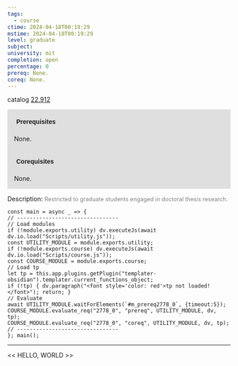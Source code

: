 ```yaml
---
tags:
  - course
ctime: 2024-04-18T00:19:29
mstime: 2024-04-18T00:19:29
level: graduate
subject: 
university: mit
completion: open
percentage: 0
prereq: None.
coreq: None.
---
```


catalog [22.912](http://student.mit.edu/catalog/m22c.html#22.912)

<span style="display: block; padding: 15px; background-color: rgb(100, 100, 100, 0.2);"><font id="m_prereq2778_0" style="display: block; font-family: Arial, sans-serif; font-weight: bold; padding: 5px">Prerequisites</font><br><span id="prereq2778_0">None.</span></span>
<span style="display: block; padding: 15px; background-color: rgb(100, 100, 100, 0.2);"><font id="m_coreq2778_0" style="display: block; font-family: Arial, sans-serif; font-weight: bold; padding: 5px">Corequisites</font><br><span id="coreq2778_0">None.</span></span>

<font style="">Description:</font>
<font style="color: grey; font-size: 0.8rem;">Restricted to graduate students engaged in doctoral thesis research.</font>

```dataviewjs
const main = async _ => {
// --------------------------------
// Load modules
if (!module.exports.utility) dv.executeJs(await dv.io.load("Scripts/utility.js"));
const UTILITY_MODULE = module.exports.utility;
if (!module.exports.course) dv.executeJs(await dv.io.load("Scripts/course.js"));
const COURSE_MODULE = module.exports.course;
// Load tp
let tp = this.app.plugins.getPlugin("templater-obsidian").templater.current_functions_object;
if (!tp) { dv.paragraph("<font style='color: red'>tp not loaded!</font>"); return; }
// Evaluate
await UTILITY_MODULE.waitForElements(`#m_prereq2778_0`, {timeout:5});
COURSE_MODULE.evaluate_req("2778_0", "prereq", UTILITY_MODULE, dv, tp);
COURSE_MODULE.evaluate_req("2778_0", "coreq", UTILITY_MODULE, dv, tp);
// --------------------------------
}; main();
```

---

<< HELLO, WORLD >>
